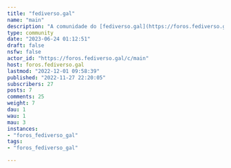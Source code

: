 ```yaml
---
title: "fediverso.gal" 
name: "main"
description: "A comunidade do [fediverso.gal](https://foros.fediverso.gal)"
type: community
date: "2023-06-24 01:12:51"
draft: false
nsfw: false
actor_id: "https://foros.fediverso.gal/c/main"
host: foros.fediverso.gal
lastmod: "2022-12-01 09:58:39"
published: "2022-11-27 22:20:05"
subscribers: 27
posts: 7
comments: 25
weight: 7
dau: 1
wau: 1
mau: 3
instances:
- "foros_fediverso_gal"
tags: 
- "foros_fediverso_gal"

---
```

